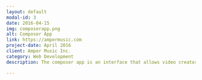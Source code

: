 ```yaml
---
layout: default
modal-id: 3
date: 2016-04-15
img: composerapp.png
alt: Composer App
link: https://ampermusic.com
project-date: April 2016
client: Amper Music Inc.
category: Web Development
description: The composer app is an interface that allows video creators to algorithmically generate background music at the user's disposal given a set of options(music style, tempo, instrumentation). I helped build out the user interface and features for Amper Music's web application. This is probably the project I'm most proud of as it was the first real production application that took my blood, sweat and tears to make happen while getting to work with some awesome developers. This was done using ReactJS/Reflux/SASS/ES6.

---
```

